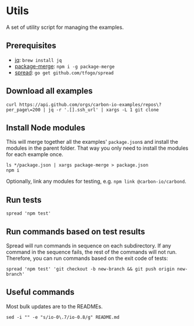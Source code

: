 # Utils

A set of utility script for managing the examples.

## Prerequisites

- [jq](https://stedolan.github.io/jq/): `brew install jq`
- [package-merge](https://www.npmjs.com/package/package-merge): `npm i -g package-merge`
- [spread](https://github.com/tfogo/spread): `go get github.com/tfogo/spread`

## Download all examples

```
curl https://api.github.com/orgs/carbon-io-examples/repos\?per_page\=200 | jq -r '.[].ssh_url' | xargs -L 1 git clone
```

## Install Node modules

This will merge together all the examples' `package.json`s and install the modules in the parent folder. That way you only need to install the modules for each example once.

```
ls */package.json | xargs package-merge > package.json
npm i
```

Optionally, link any modules for testing, e.g. `npm link @carbon-io/carbond`.

## Run tests

```
spread 'npm test'
```

## Run commands based on test results

Spread will run commands in sequence on each subdirectory. If any command in the sequence fails, the rest of the commands will not run. Therefore, you can run commands based on the exit code of tests:

```
spread 'npm test' 'git checkout -b new-branch && git push origin new-branch'
```

## Useful commands

Most bulk updates are to the READMEs.

```
sed -i "" -e "s/io-0\.7/io-0.8/g" README.md
```
